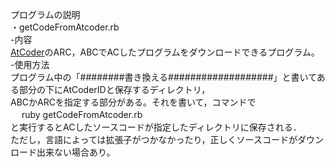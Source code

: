 プログラムの説明<br>
・getCodeFromAtcoder.rb<br>
  -内容<br>
  <a href="http://atcoder.jp/">AtCoder</a>のARC，ABCでACしたプログラムをダウンロードできるプログラム。<br>
  -使用方法<br>
  プログラム中の「########書き換える###################」と書いてある部分の下にAtCoderIDと保存するディレクトリ，<br>
  ABCかARCを指定する部分がある。それを書いて，コマンドで<br>
  &nbsp;　ruby getCodeFromAtcoder.rb<br>
  と実行するとACしたソースコードが指定したディレクトリに保存される．<br>
  ただし，言語によっては拡張子がつかなかったり，正しくソースコードがダウンロード出来ない場合あり。<br>
